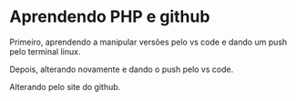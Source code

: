# Aprendendo PHP e github
Primeiro, aprendendo a manipular versões pelo vs code e dando um push pelo terminal linux.

Depois, alterando novamente e dando o push pelo vs code.

Alterando pelo site do github.
